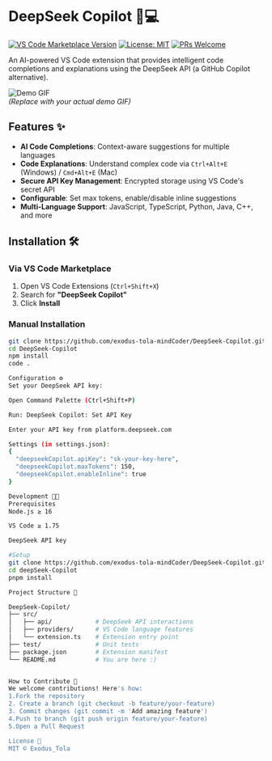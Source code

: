 # DeepSeek Copilot 🤖💻

[![VS Code Marketplace Version](https://img.shields.io/visual-studio-marketplace/v/Exodus_Tola.deepseek-copilot?color=blue&label=VS%20Code%20Marketplace)](https://marketplace.visualstudio.com/items?itemName=Exodus_Tola.deepseek-copilot)
[![License: MIT](https://img.shields.io/badge/License-MIT-yellow.svg)](https://opensource.org/licenses/MIT)
[![PRs Welcome](https://img.shields.io/badge/PRs-welcome-brightgreen.svg)](https://github.com/exodus-tola-mindCoder/DeepSeek-Copilot/pulls)

An AI-powered VS Code extension that provides intelligent code completions and explanations using the DeepSeek API (a GitHub Copilot alternative).

![Demo GIF](https://github.com/exodus-tola-mindCoder/DeepSeek-Copilot/raw/main/images/demo.gif)  
*(Replace with your actual demo GIF)*

## Features ✨
- **AI Code Completions**: Context-aware suggestions for multiple languages
- **Code Explanations**: Understand complex code via `Ctrl+Alt+E` (Windows) / `Cmd+Alt+E` (Mac)
- **Secure API Key Management**: Encrypted storage using VS Code's secret API
- **Configurable**: Set max tokens, enable/disable inline suggestions
- **Multi-Language Support**: JavaScript, TypeScript, Python, Java, C++, and more

## Installation 🛠️
### Via VS Code Marketplace
1. Open VS Code Extensions (`Ctrl+Shift+X`)
2. Search for **"DeepSeek Copilot"**
3. Click **Install**

### Manual Installation
```bash
git clone https://github.com/exodus-tola-mindCoder/DeepSeek-Copilot.git
cd DeepSeek-Copilot
npm install
code .

Configuration ⚙️
Set your DeepSeek API key:

Open Command Palette (Ctrl+Shift+P)

Run: DeepSeek Copilot: Set API Key

Enter your API key from platform.deepseek.com

Settings (in settings.json):
{
  "deepseekCopilot.apiKey": "sk-your-key-here",
  "deepseekCopilot.maxTokens": 150,
  "deepseekCopilot.enableInline": true
}

Development 🧑‍💻
Prerequisites
Node.js ≥ 16

VS Code ≥ 1.75

DeepSeek API key

#Setup
git clone https://github.com/exodus-tola-mindCoder/DeepSeek-Copilot.git
cd deepSeek-Copilot
pnpm install

Project Structure 📂

DeepSeek-Copilot/
├── src/
│   ├── api/            # DeepSeek API interactions
│   ├── providers/      # VS Code language features
│   └── extension.ts    # Extension entry point
├── test/               # Unit tests
├── package.json        # Extension manifest
└── README.md           # You are here :)


How to Contribute 🤝
We welcome contributions! Here's how:
1.Fork the repository
2. Create a branch (git checkout -b feature/your-feature)
3. Commit changes (git commit -m 'Add amazing feature')
4.Push to branch (git push origin feature/your-feature)
5.Open a Pull Request

License 📜
MIT © Exodus_Tola